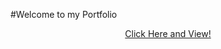 #Welcome to my Portfolio

<p align="center">
<a href="https://aditikute24.github.io/">Click Here and View!</a>
</p>
